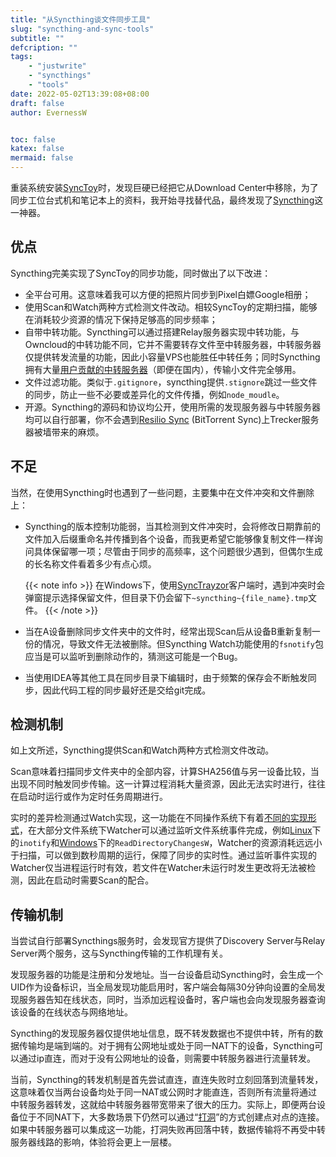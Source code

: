 ```yaml
---
title: "从Syncthing谈文件同步工具"
slug: "syncthing-and-sync-tools"
subtitle: ""
defcription: ""
tags:
    - "justwrite"
    - "syncthings"
    - "tools"
date: 2022-05-02T13:39:08+08:00
draft: false
author: EvernessW


toc: false
katex: false
mermaid: false
---
```


重装系统安装[SyncToy](https://www.microsoft.com/en-us/download/search.aspx?q=synctoy)时，发现巨硬已经把它从Download Center中移除，为了同步工位台式机和笔记本上的资料，我开始寻找替代品，最终发现了[Syncthing](https://syncthing.net/)这一神器。

## 优点

Syncthing完美实现了SyncToy的同步功能，同时做出了以下改进：

* 全平台可用。这意味着我可以方便的把照片同步到Pixel白嫖Google相册；
* 使用Scan和Watch两种方式检测文件改动。相较SyncToy的定期扫描，能够在消耗较少资源的情况下保持足够高的同步频率；
* 自带中转功能。Syncthing可以通过搭建Relay服务器实现中转功能，与Owncloud的中转功能不同，它并不需要转存文件至中转服务器，中转服务器仅提供转发流量的功能，因此小容量VPS也能胜任中转任务；同时Syncthing拥有大量[用户贡献的中转服务器](https://relays.syncthing.net/)（即便在国内），传输小文件完全够用。
* 文件过滤功能。类似于`.gitignore`，syncthing提供`.stignore`跳过一些文件的同步，防止一些不必要或差异化的文件传播，例如`node_moudle`。
* 开源。Syncthing的源码和协议均公开，使用所需的发现服务器与中转服务器均可以自行部署，你不会遇到[Resilio Sync](https://www.resilio.com/) (BitTorrent Sync)上Trecker服务器被墙带来的麻烦。

## 不足

当然，在使用Syncthing时也遇到了一些问题，主要集中在文件冲突和文件删除上：

* Syncthing的版本控制功能弱，当其检测到文件冲突时，会将修改日期靠前的文件加入后缀重命名并传播到各个设备，而我更希望它能够像复制文件一样询问具体保留哪一项；尽管由于同步的高频率，这个问题很少遇到，但偶尔生成的长名称文件看着多少有点心烦。

  {{< note info >}} 在Windows下，使用[SyncTrayzor](https://github.com/canton7/SyncTrayzor)客户端时，遇到冲突时会弹窗提示选择保留文件，但目录下仍会留下`~syncthing~{file_name}.tmp`文件。 {{< /note >}}

* 当在A设备删除同步文件夹中的文件时，经常出现Scan后从设备B重新复制一份的情况，导致文件无法被删除。但Syncthing Watch功能使用的`fsnotify`包应当是可以监听到删除动作的，猜测这可能是一个Bug。

* 当使用IDEA等其他工具在同步目录下编辑时，由于频繁的保存会不断触发同步，因此代码工程的同步最好还是交给git完成。

## 检测机制

如上文所述，Syncthing提供Scan和Watch两种方式检测文件改动。

Scan意味着扫描同步文件夹中的全部内容，计算SHA256值与另一设备比较，当出现不同时触发同步传输。这一计算过程消耗大量资源，因此无法实时进行，往往在启动时运行或作为定时任务周期进行。

实时的差异检测通过Watch实现，这一功能在不同操作系统下有着[不同的实现形式](https://github.com/fsnotify/fsnotify)，在大部分文件系统下Watcher可以通过监听文件系统事件完成，例如[Linux](https://man7.org/linux/man-pages/man7/inotify.7.html)下的`inotify`和[Windows](https://docs.microsoft.com/en-us/windows/win32/api/winbase/nf-winbase-readdirectorychangesw)下的`ReadDirectoryChangesW`，Watcher的资源消耗远远小于扫描，可以做到数秒周期的运行，保障了同步的实时性。通过监听事件实现的Watcher仅当进程运行时有效，若文件在Watcher未运行时发生更改将无法被检测，因此在启动时需要Scan的配合。

## 传输机制

当尝试自行部署Syncthings服务时，会发现官方提供了Discovery Server与Relay Server两个服务，这与Syncthing传输的工作机理有关。

发现服务器的功能是注册和分发地址。当一台设备启动Syncthing时，会生成一个UID作为设备标识，当全局发现功能启用时，客户端会每隔30分钟向设置的全局发现服务器告知在线状态，同时，当添加远程设备时，客户端也会向发现服务器查询该设备的在线状态与网络地址。

Syncthing的发现服务器仅提供地址信息，既不转发数据也不提供中转，所有的数据传输均是端到端的。对于拥有公网地址或处于同一NAT下的设备，Syncthing可以通过ip直连，而对于没有公网地址的设备，则需要中转服务器进行流量转发。

当前，Syncthing的转发机制是首先尝试直连，直连失败时立刻回落到流量转发，这意味着仅当两台设备均处于同一NAT或公网时才能直连，否则所有流量将通过中转服务器转发，这就给中转服务器带宽带来了很大的压力。实际上，即便两台设备位于不同NAT下，大多数场景下仍然可以通过“[打洞](https://bford.info/pub/net/p2pnat/)”的方式创建点对点的连接。如果中转服务器可以集成这一功能，打洞失败再回落中转，数据传输将不再受中转服务器线路的影响，体验将会更上一层楼。

